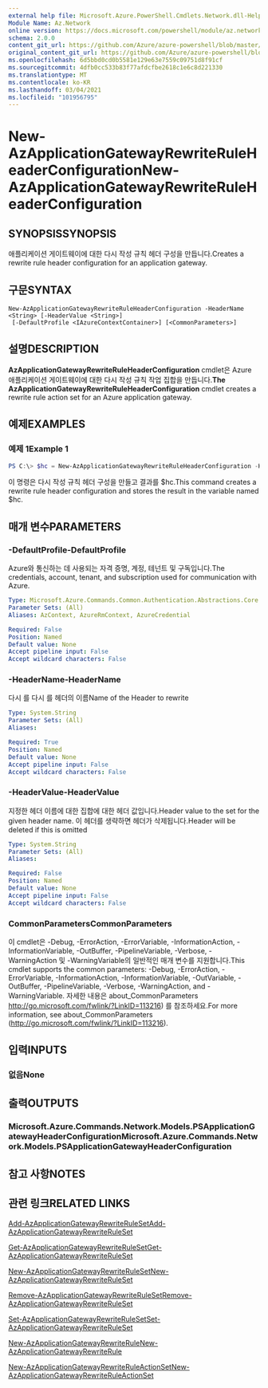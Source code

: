 ```yaml
---
external help file: Microsoft.Azure.PowerShell.Cmdlets.Network.dll-Help.xml
Module Name: Az.Network
online version: https://docs.microsoft.com/powershell/module/az.network/new-azapplicationgatewayrewriteruleheaderconfiguration
schema: 2.0.0
content_git_url: https://github.com/Azure/azure-powershell/blob/master/src/Network/Network/help/New-AzApplicationGatewayRewriteRuleHeaderConfiguration.md
original_content_git_url: https://github.com/Azure/azure-powershell/blob/master/src/Network/Network/help/New-AzApplicationGatewayRewriteRuleHeaderConfiguration.md
ms.openlocfilehash: 6d5bbd0cd0b5581e129e63e7559c09751d8f91cf
ms.sourcegitcommit: 4dfb0cc533b83f77afdcfbe2618c1e6c8d221330
ms.translationtype: MT
ms.contentlocale: ko-KR
ms.lasthandoff: 03/04/2021
ms.locfileid: "101956795"
---
```

# <span data-ttu-id="7c569-101">New-AzApplicationGatewayRewriteRuleHeaderConfiguration</span><span class="sxs-lookup"><span data-stu-id="7c569-101">New-AzApplicationGatewayRewriteRuleHeaderConfiguration</span></span>

## <span data-ttu-id="7c569-102">SYNOPSIS</span><span class="sxs-lookup"><span data-stu-id="7c569-102">SYNOPSIS</span></span>
<span data-ttu-id="7c569-103">애플리케이션 게이트웨이에 대한 다시 작성 규칙 헤더 구성을 만듭니다.</span><span class="sxs-lookup"><span data-stu-id="7c569-103">Creates a rewrite rule header configuration for an application gateway.</span></span>

## <span data-ttu-id="7c569-104">구문</span><span class="sxs-lookup"><span data-stu-id="7c569-104">SYNTAX</span></span>

```
New-AzApplicationGatewayRewriteRuleHeaderConfiguration -HeaderName <String> [-HeaderValue <String>]
 [-DefaultProfile <IAzureContextContainer>] [<CommonParameters>]
```

## <span data-ttu-id="7c569-105">설명</span><span class="sxs-lookup"><span data-stu-id="7c569-105">DESCRIPTION</span></span>
<span data-ttu-id="7c569-106">**AzApplicationGatewayRewriteRuleHeaderConfiguration** cmdlet은 Azure 애플리케이션 게이트웨이에 대한 다시 작성 규칙 작업 집합을 만듭니다.</span><span class="sxs-lookup"><span data-stu-id="7c569-106">**The AzApplicationGatewayRewriteRuleHeaderConfiguration** cmdlet creates a rewrite rule action set for an Azure application gateway.</span></span>

## <span data-ttu-id="7c569-107">예제</span><span class="sxs-lookup"><span data-stu-id="7c569-107">EXAMPLES</span></span>

### <span data-ttu-id="7c569-108">예제 1</span><span class="sxs-lookup"><span data-stu-id="7c569-108">Example 1</span></span>
```powershell
PS C:\> $hc = New-AzApplicationGatewayRewriteRuleHeaderConfiguration -HeaderName abc -HeaderValue def
```

<span data-ttu-id="7c569-109">이 명령은 다시 작성 규칙 헤더 구성을 만들고 결과를 $hc.</span><span class="sxs-lookup"><span data-stu-id="7c569-109">This command creates a rewrite rule header configuration and stores the result in the variable named $hc.</span></span>

## <span data-ttu-id="7c569-110">매개 변수</span><span class="sxs-lookup"><span data-stu-id="7c569-110">PARAMETERS</span></span>

### <span data-ttu-id="7c569-111">-DefaultProfile</span><span class="sxs-lookup"><span data-stu-id="7c569-111">-DefaultProfile</span></span>
<span data-ttu-id="7c569-112">Azure와 통신하는 데 사용되는 자격 증명, 계정, 테넌트 및 구독입니다.</span><span class="sxs-lookup"><span data-stu-id="7c569-112">The credentials, account, tenant, and subscription used for communication with Azure.</span></span>

```yaml
Type: Microsoft.Azure.Commands.Common.Authentication.Abstractions.Core.IAzureContextContainer
Parameter Sets: (All)
Aliases: AzContext, AzureRmContext, AzureCredential

Required: False
Position: Named
Default value: None
Accept pipeline input: False
Accept wildcard characters: False
```

### <span data-ttu-id="7c569-113">-HeaderName</span><span class="sxs-lookup"><span data-stu-id="7c569-113">-HeaderName</span></span>
<span data-ttu-id="7c569-114">다시 를 다시 를 헤더의 이름</span><span class="sxs-lookup"><span data-stu-id="7c569-114">Name of the Header to rewrite</span></span>

```yaml
Type: System.String
Parameter Sets: (All)
Aliases:

Required: True
Position: Named
Default value: None
Accept pipeline input: False
Accept wildcard characters: False
```

### <span data-ttu-id="7c569-115">-HeaderValue</span><span class="sxs-lookup"><span data-stu-id="7c569-115">-HeaderValue</span></span>
<span data-ttu-id="7c569-116">지정한 헤더 이름에 대한 집합에 대한 헤더 값입니다.</span><span class="sxs-lookup"><span data-stu-id="7c569-116">Header value to the set for the given header name.</span></span>
<span data-ttu-id="7c569-117">이 헤더를 생략하면 헤더가 삭제됩니다.</span><span class="sxs-lookup"><span data-stu-id="7c569-117">Header will be deleted if this is omitted</span></span>

```yaml
Type: System.String
Parameter Sets: (All)
Aliases:

Required: False
Position: Named
Default value: None
Accept pipeline input: False
Accept wildcard characters: False
```

### <span data-ttu-id="7c569-118">CommonParameters</span><span class="sxs-lookup"><span data-stu-id="7c569-118">CommonParameters</span></span>
<span data-ttu-id="7c569-119">이 cmdlet은 -Debug, -ErrorAction, -ErrorVariable, -InformationAction, -InformationVariable, -OutBuffer, -PipelineVariable, -Verbose, -WarningAction 및 -WarningVariable의 일반적인 매개 변수를 지원합니다.</span><span class="sxs-lookup"><span data-stu-id="7c569-119">This cmdlet supports the common parameters: -Debug, -ErrorAction, -ErrorVariable, -InformationAction, -InformationVariable, -OutVariable, -OutBuffer, -PipelineVariable, -Verbose, -WarningAction, and -WarningVariable.</span></span> <span data-ttu-id="7c569-120">자세한 내용은 about_CommonParameters http://go.microsoft.com/fwlink/?LinkID=113216) 를 참조하세요.</span><span class="sxs-lookup"><span data-stu-id="7c569-120">For more information, see about_CommonParameters (http://go.microsoft.com/fwlink/?LinkID=113216).</span></span>

## <span data-ttu-id="7c569-121">입력</span><span class="sxs-lookup"><span data-stu-id="7c569-121">INPUTS</span></span>

### <span data-ttu-id="7c569-122">없음</span><span class="sxs-lookup"><span data-stu-id="7c569-122">None</span></span>

## <span data-ttu-id="7c569-123">출력</span><span class="sxs-lookup"><span data-stu-id="7c569-123">OUTPUTS</span></span>

### <span data-ttu-id="7c569-124">Microsoft.Azure.Commands.Network.Models.PSApplicationGatewayHeaderConfiguration</span><span class="sxs-lookup"><span data-stu-id="7c569-124">Microsoft.Azure.Commands.Network.Models.PSApplicationGatewayHeaderConfiguration</span></span>

## <span data-ttu-id="7c569-125">참고 사항</span><span class="sxs-lookup"><span data-stu-id="7c569-125">NOTES</span></span>

## <span data-ttu-id="7c569-126">관련 링크</span><span class="sxs-lookup"><span data-stu-id="7c569-126">RELATED LINKS</span></span>

[<span data-ttu-id="7c569-127">Add-AzApplicationGatewayRewriteRuleSet</span><span class="sxs-lookup"><span data-stu-id="7c569-127">Add-AzApplicationGatewayRewriteRuleSet</span></span>](./Add-AzApplicationGatewayRewriteRuleSet.md)

[<span data-ttu-id="7c569-128">Get-AzApplicationGatewayRewriteRuleSet</span><span class="sxs-lookup"><span data-stu-id="7c569-128">Get-AzApplicationGatewayRewriteRuleSet</span></span>](./Get-AzApplicationGatewayRewriteRuleSet.md)

[<span data-ttu-id="7c569-129">New-AzApplicationGatewayRewriteRuleSet</span><span class="sxs-lookup"><span data-stu-id="7c569-129">New-AzApplicationGatewayRewriteRuleSet</span></span>](./New-AzApplicationGatewayRewriteRuleSet.md)

[<span data-ttu-id="7c569-130">Remove-AzApplicationGatewayRewriteRuleSet</span><span class="sxs-lookup"><span data-stu-id="7c569-130">Remove-AzApplicationGatewayRewriteRuleSet</span></span>](./Remove-AzApplicationGatewayRewriteRuleSet.md)

[<span data-ttu-id="7c569-131">Set-AzApplicationGatewayRewriteRuleSet</span><span class="sxs-lookup"><span data-stu-id="7c569-131">Set-AzApplicationGatewayRewriteRuleSet</span></span>](./Set-AzApplicationGatewayRewriteRuleSet.md)

[<span data-ttu-id="7c569-132">New-AzApplicationGatewayRewriteRule</span><span class="sxs-lookup"><span data-stu-id="7c569-132">New-AzApplicationGatewayRewriteRule</span></span>](./New-AzApplicationGatewayRewriteRule.md)

[<span data-ttu-id="7c569-133">New-AzApplicationGatewayRewriteRuleActionSet</span><span class="sxs-lookup"><span data-stu-id="7c569-133">New-AzApplicationGatewayRewriteRuleActionSet</span></span>](./New-AzApplicationGatewayRewriteRuleActionSet.md)
